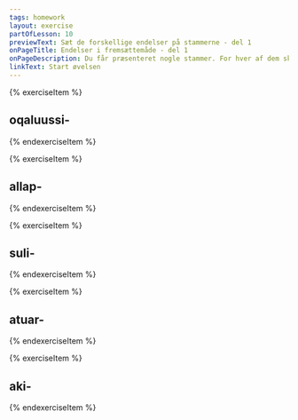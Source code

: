 ```yaml
---
tags: homework
layout: exercise
partOfLesson: 10
previewText: Sæt de forskellige endelser på stammerne - del 1
onPageTitle: Endelser i fremsættemåde - del 1
onPageDescription: Du får præsenteret nogle stammer. For hver af dem skal du skrive hele ordet med hver personendelse i fremsættemåde, samt oversættelsen af stammen
linkText: Start øvelsen
---
```


{% exerciseItem %}

## oqaluussi-

<single-input data-label="Nutseruk"></single-input>
<multi-input data-labels="Uanga, Illit, Una, Uagut, Ilissi, Uku" data-validation="oqaluussivunga, oqaluussivutit, oqaluussivoq, oqaluussivugut, oqaluussivusi, oqaluussipput"></multi-input>
<feedback-message data-content="Oqaluussi- er en vokalstamme, derfor skal endelserne starte med V og det betyder: at forkynde"></feedback-message>
{% endexerciseItem %}

{% exerciseItem %}

## allap-
<single-input data-label="Nutseruk"></single-input>
<multi-input data-labels="Uanga, Illit, Una, Uagut, Ilissi, Uku" data-validation="allappunga, allapputit, allappoq, allappugut, allappusi, allapput"></multi-input>
<feedback-message data-content="Allap- er en konsonantstamme, derfor skal endelserne starte med P og det betyder: at skrive"></feedback-message>
{% endexerciseItem %}

{% exerciseItem %}

## suli-
<single-input data-label="Nutseruk"></single-input>
<multi-input data-labels="Uanga, Illit, Una, Uagut, Ilissi, Uku" data-validation="sulivunga, sulivutit, sulivoq, sulivugut, sulivusi, sulipput"></multi-input>
<feedback-message data-content="Suli- er en vokalstamme, derfor skal endelserne starte med V og det betyder: at arbejde"></feedback-message>
{% endexerciseItem %}

{% exerciseItem %}

## atuar-
<single-input data-label="Nutseruk"></single-input>
<multi-input data-labels="Uanga, Illit, Una, Uagut, Ilissi, Uku" data-validation="atuarpunga, atuarputit, atuarpoq, atuarpugut, atuarpusi, atuarput"></multi-input>
<feedback-message data-content="Atuar- er en R-stamme, derfor skal endelserne starte med P og det betyder: at læse"></feedback-message>
{% endexerciseItem %}

{% exerciseItem %}

## aki-
<single-input data-label="Nutseruk"></single-input>
<multi-input data-labels="Uanga, Illit, Una, Uagut, Ilissi, Uku" data-validation="akivunga, akivutit, akivoq, akivugut, akivusi, akipput"></multi-input>
<feedback-message data-content="Aki- er en vokalstamme, derfor skal endelserne starte med V og det betyder: at svare"></feedback-message>
{% endexerciseItem %}
